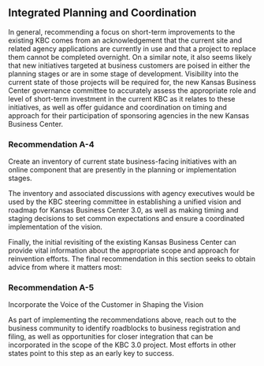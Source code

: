 ## Integrated Planning and Coordination

In general, recommending a focus on short-term improvements to the existing KBC comes from an acknowledgement that the current site and related agency applications are currently in use and that a project to replace them cannot be completed overnight.  On a similar note, it also seems likely that new initiatives targeted at business customers are poised in either the planning stages or are in some stage of development.  Visibility into the current state of those projects will be required for, the new Kansas Business Center governance committee to accurately assess the appropriate role and level of short-term investment in the current KBC as it relates to these initiatives, as well as offer guidance and coordination on timing and approach for their participation of sponsoring agencies in the new Kansas Business Center.

### Recommendation A-4

Create an inventory of current state business-facing initiatives with an online component that are presently in the planning or implementation stages.

The inventory and associated discussions with agency executives would be used by the KBC steering committee in establishing a unified vision and roadmap for Kansas Business Center 3.0, as well as making timing and staging decisions to set common expectations and ensure a coordinated implementation of the vision.

Finally, the initial revisiting of the existing Kansas Business Center can provide vital information about the appropriate scope and approach for reinvention efforts. The final recommendation in this section seeks to obtain advice from where it matters most:

### Recommendation A-5

Incorporate the Voice of the Customer in Shaping the Vision 

As part of implementing the recommendations above, reach out to the business community to identify roadblocks to business registration and filing, as well as opportunities for closer integration that can be incorporated in the scope of the KBC 3.0 project. Most efforts in other states point to this step as an early key to success. 



